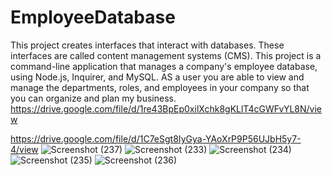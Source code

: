 # EmployeeDatabase
This project creates interfaces that interact with databases. These interfaces are called content management systems (CMS). 
This project is a command-line application that manages a company's employee database, using Node.js, Inquirer, and MySQL. 
AS a user you are able to view and manage the departments, roles, and employees in your company so that you can organize and plan my business.
https://drive.google.com/file/d/1re43BpEp0xilXchk8gKLlT4cGWFvYL8N/view

https://drive.google.com/file/d/1C7eSgt8IyGya-YAoXrP9P56UJbH5y7-4/view
![Screenshot (237)](https://user-images.githubusercontent.com/78454014/119574055-be390600-bd7a-11eb-9e9c-b7e20d25920a.png)
![Screenshot (233)](https://user-images.githubusercontent.com/78454014/119574061-bf6a3300-bd7a-11eb-87e7-912c0356ea3b.png)
![Screenshot (234)](https://user-images.githubusercontent.com/78454014/119574060-bed19c80-bd7a-11eb-8d95-e69568a46997.png)
![Screenshot (235)](https://user-images.githubusercontent.com/78454014/119574059-bed19c80-bd7a-11eb-96f2-04104cacee8a.png)
![Screenshot (236)](https://user-images.githubusercontent.com/78454014/119574058-bed19c80-bd7a-11eb-860a-91359d387984.png)




